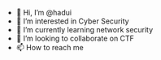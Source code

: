 - 👋 Hi, I’m @hadui
- 👀 I’m interested in Cyber Security
- 🌱 I’m currently learning network security
- 💞️ I’m looking to collaborate on CTF
- 📫 How to reach me 
<!---
hadui/hadui is a ✨ special ✨ repository because its `README.md` (this file) appears on your GitHub profile.
You can click the Preview link to take a look at your changes.
--->
